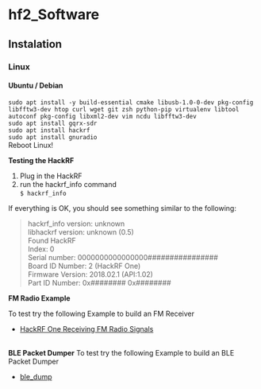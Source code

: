 # hf2_Software

## Instalation

### Linux
#### Ubuntu / Debian
`sudo apt install -y build-essential cmake libusb-1.0-0-dev pkg-config libfftw3-dev htop curl wget git zsh python-pip virtualenv libtool autoconf pkg-config libxml2-dev vim ncdu libfftw3-dev`<br>
`sudo apt install gqrx-sdr`<br>
`sudo apt install hackrf`<br>
`sudo apt install gnuradio`<br>
Reboot Linux!

**Testing the HackRF**

1. Plug in the HackRF
2. run the hackrf_info command<br>
`$ hackrf_info`

If everything is OK, you should see something similar to the following:

> hackrf_info version: unknown<br>
> libhackrf version: unknown (0.5)<br>
> Found HackRF<br>
> Index: 0<br>
> Serial number: 0000000000000000################<br>
> Board ID Number: 2 (HackRF One)<br>
> Firmware Version: 2018.02.1 (API:1.02)<br>
> Part ID Number: 0x######## 0x########<br>

**FM Radio Example**

To test try the following Example to build an FM Receiver
* [HackRF One Receiving FM Radio Signals](https://www.youtube.com/watch?v=ye8wFVPF4wI)
<br><br>

**BLE Packet Dumper**
To test try the following Example to build an BLE Packet Dumper
* [ble_dump](https://github.com/drtyhlpr/ble_dump)
<br><br>

 
